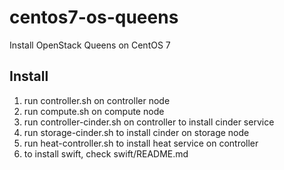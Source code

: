 # centos7-os-queens
Install OpenStack Queens on CentOS 7

## Install

1. run controller.sh on controller node
2. run compute.sh on compute node
3. run controller-cinder.sh on controller to install cinder service
4. run storage-cinder.sh to install cinder on storage node
5. run heat-controller.sh to install heat service on controller
6. to install swift, check swift/README.md
